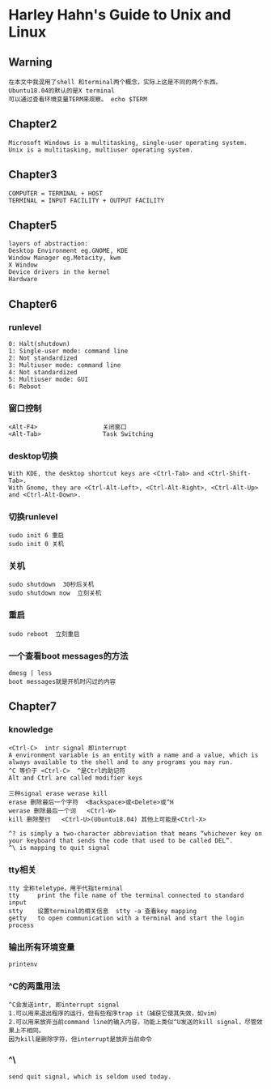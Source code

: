 # Harley Hahn's Guide to Unix and Linux
## Warning
    在本文中我混用了shell 和terminal两个概念，实际上这是不同的两个东西。
    Ubuntu18.04的默认的是X terminal
    可以通过查看环境变量TERM来观察。 echo $TERM

## Chapter2
    Microsoft Windows is a multitasking, single-user operating system.
    Unix is a multitasking, multiuser operating system.
## Chapter3
    COMPUTER = TERMINAL + HOST
    TERMINAL = INPUT FACILITY + OUTPUT FACILITY
## Chapter5
    layers of abstraction:
    Desktop Environment eg.GNOME, KDE
    Window Manager eg.Metacity, kwm
    X Window
    Device drivers in the kernel
    Hardware
## Chapter6
### runlevel
    0: Halt(shutdown)
    1: Single-user mode: command line
    2: Not standardized
    3: Multiuser mode: command line
    4: Not standardized
    5: Multiuser mode: GUI
    6: Reboot
### 窗口控制
    <Alt-F4>                  关闭窗口
    <Alt-Tab>                 Task Switching
### desktop切换
    With KDE, the desktop shortcut keys are <Ctrl-Tab> and <Ctrl-Shift-Tab>.
    With Gnome, they are <Ctrl-Alt-Left>, <Ctrl-Alt-Right>, <Ctrl-Alt-Up> and <Ctrl-Alt-Down>.
### 切换runlevel
    sudo init 6 重启
    sudo init 0 关机
### 关机
    sudo shutdown  30秒后关机
    sudo shutdown now  立刻关机
### 重启
    sudo reboot  立刻重启
### 一个查看boot messages的方法
    dmesg | less
    boot messages就是开机时闪过的内容

## Chapter7
### knowledge
    <Ctrl-C>  intr signal 即interrupt
    A environment variable is an entity with a name and a value, which is always available to the shell and to any programs you may run.
    ^C 等价于 <Ctrl-C>  ^是Ctrl的助记符
    Alt and Ctrl are called modifier keys

    三种signal erase werase kill
    erase 删除最后一个字符  <Backspace>或<Delete>或^H
    werase 删除最后一个词   <Ctrl-W>
    kill 删除整行   <Ctrl-U>(Ubuntu18.04) 其他上可能是<Ctrl-X>

    ^? is simply a two-character abbreviation that means “whichever key on your keyboard that sends the code that used to be called DEL”.
    ^\ is mapping to quit signal


### tty相关
    tty 全称teletype，用于代指terminal
    tty     print the file name of the terminal connected to standard input
    stty    设置terminal的相关信息  stty -a 查看key mapping 
    getty   to open communication with a terminal and start the login process

### 输出所有环境变量
    printenv

### ^C的两重用法
    ^C会发送intr, 即interrupt signal
    1.可以用来退出程序的运行，但有些程序trap it（捕获它使其失效，如vim）
    2.可以用来放弃当前command line的输入内容，功能上类似^U发送的kill signal，尽管效果上不相同。
    因为kill是删除字符，但interrupt是放弃当前命令
### ^\
    send quit signal, which is seldom used today.